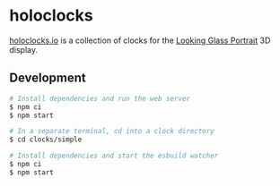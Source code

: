 # holoclocks

[holoclocks.io](https://holoclocks.io) is a collection of clocks for the [Looking Glass Portrait](https://lookingglassfactory.com/portrait) 3D display. 

## Development

```bash
# Install dependencies and run the web server
$ npm ci
$ npm start

# In a separate terminal, cd into a clock directory
$ cd clocks/simple

# Install dependencies and start the esbuild watcher
$ npm ci
$ npm start
```
